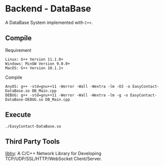 # Backend - DataBase

A DataBase System implemented with `C++`.

## Compile

Requirement
```shell
Linux: G++ Version 11.1.0+
Windows: MinGW Version 9.0.0+
MacOS: G++ Version 10.1.1+
```

Compile
```shell
AnyOS: g++ -std=gnu++11 -Werror -Wall -Wextra -lm -O3 -o EasyContact-DataBase.so DB_Main.cpp
DEBUG: g++ -std=gnu++11 -Werror -Wall -Wextra -lm -g -o EasyContact-DataBase-DEBUG.so DB_Main.cpp
```

## Execute

```shell
./EasyContact-DataBase.so
```

## Third Party Tools
[libhv](https://github.com/ithewei/libhv): A C/C++ Network Library for Developing TCP/UDP/SSL/HTTP/WebSocket Client/Server.
